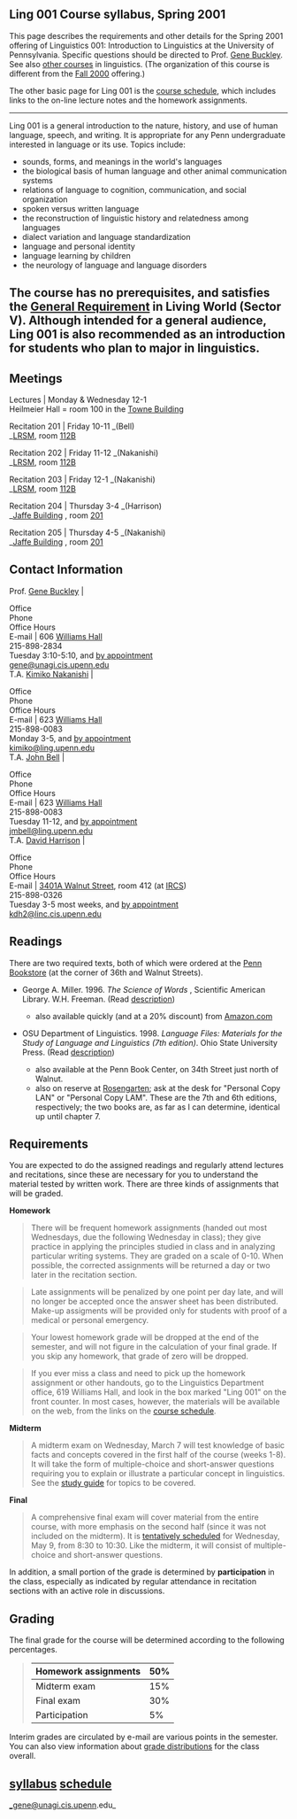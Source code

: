 **Ling 001     Course syllabus, Spring 2001**  
---  
  
This page describes the requirements and other details for the Spring 2001
offering of Linguistics 001: Introduction to Linguistics at the University of
Pennsylvania. Specific questions should be directed to Prof. [Gene
Buckley](http://www.ling.upenn.edu/~gene). See also [other
courses](http://www.ling.upenn.edu/undergrad/ugrad.html) in linguistics. (The
organization of this course is different from the [Fall
2000](/courses/Fall_2000/ling001/) offering.)

The other basic page for Ling 001 is the [course schedule](schedule.html),
which includes links to the on-line lecture notes and the homework
assignments.

* * *

Ling 001 is a general introduction to the nature, history, and use of human
language, speech, and writing. It is appropriate for any Penn undergraduate
interested in language or its use. Topics include:

  * sounds, forms, and meanings in the world's languages 
  * the biological basis of human language and other animal communication systems 
  * relations of language to cognition, communication, and social organization 
  * spoken versus written language 
  * the reconstruction of linguistic history and relatedness among languages 
  * dialect variation and language standardization 
  * language and personal identity 
  * language learning by children 
  * the neurology of language and language disorders 

The course has no prerequisites, and satisfies the [General
Requirement](http://www.college.upenn.edu/requirements/general.html%0Ageneral_requirement.html)
in Living World (Sector V). Although intended for a general audience, Ling 001
is also recommended as an introduction for students who plan to major in
linguistics.  
---  
  
**Meetings**  
---  
  
 Lectures  | Monday & Wednesday 12-1  
Heilmeier Hall = room 100 in the [Towne
Building](http://www.facilities.upenn.edu/mapsBldgs/view_bldg.php3?id=126)  
  
 Recitation 201  | Friday 10-11   _(Bell)  
_[LRSM](http://www.facilities.upenn.edu/mapsBldgs/view_map.php3?id=109),  room
[112B](http://www.isc-cts.upenn.edu/finder/classinfo.asp?id=188)  
  
 Recitation 202  | Friday 11-12   _(Nakanishi)  
_[LRSM](http://www.facilities.upenn.edu/mapsBldgs/view_map.php3?id=109),  room
[112B](http://www.isc-cts.upenn.edu/finder/classinfo.asp?id=188)  
  
 Recitation 203  | Friday 12-1   _(Nakanishi)  
_[LRSM](http://www.facilities.upenn.edu/mapsBldgs/view_map.php3?id=109),  room
[112B](http://www.isc-cts.upenn.edu/finder/classinfo.asp?id=188)  
  
 Recitation 204  | Thursday 3-4   _(Harrison)  
_[Jaffe
Building](http://www.facilities.upenn.edu/mapsBldgs/view_map.php3?id=132) ,
room [201](http://www.isc-cts.upenn.edu/finder/classinfo.asp?id=99)  
  
 Recitation 205  | Thursday 4-5   _(Nakanishi)  
_[Jaffe
Building](http://www.facilities.upenn.edu/mapsBldgs/view_map.php3?id=132) ,
room [201](http://www.isc-cts.upenn.edu/finder/classinfo.asp?id=99)  
  
**Contact Information**  
---  
Prof. [Gene Buckley](/~gene/) |

 Office  
Phone  
Office Hours  
E-mail  | 606 [Williams
Hall](http://www.facilities.upenn.edu/mapsBldgs/view_map.php3?id=170)  
215-898-2834  
Tuesday 3:10-5:10, and [by appointment](/~gene/schedule.html)  
[gene@unagi.cis.upenn.edu](mailto:gene@unagi.cis.upenn.edu)  
T.A. [Kimiko Nakanishi](/~kimiko/) |

 Office  
Phone  
Office Hours  
E-mail  | 623 [Williams
Hall](http://www.facilities.upenn.edu/mapsBldgs/view_map.php3?id=170)  
215-898-0083  
Monday 3-5, and [by appointment](mailto:kimiko@ling.upenn.edu)  
[kimiko@ling.upenn.edu](mailto:kimiko@ling.upenn.edu)  
T.A. [John Bell](http://www.ling.upenn.edu/~jmbell/) |

 Office  
Phone  
Office Hours  
E-mail  | 623 [Williams
Hall](http://www.facilities.upenn.edu/mapsBldgs/view_map.php3?id=170)  
215-898-0083  
Tuesday 11-12, and [by appointment](mailto:jmbell@ling.upenn.edu)  
[jmbell@ling.upenn.edu](mailto:jmbell@ling.upenn.edu)  
T.A. [David Harrison](http://sapir.ling.yale.edu/~harrison/index.htm) |

 Office  
Phone  
Office Hours  
E-mail  | [3401A Walnut
Street](http://www.facilities.upenn.edu/mapsBldgs/view_map.php3?id=133), room
412 (at [IRCS](http://www.cis.upenn.edu/~ircs/contact.html))  
215-898-0326  
Tuesday 3-5 most weeks, and [by appointment](mailto:kdh2@linc.cis.upenn.edu)  
[kdh2@linc.cis.upenn.edu](mailto:kdh2@linc.cis.upenn.edu)  
  
**Readings**  
---  
  
There are two required texts, both of which were ordered at the [Penn
Bookstore](http://www.bkstore.com/upenn/) (at the corner of 36th and Walnut
Streets).

  * George A. Miller. 1996. _The Science of Words_ , Scientific American Library. W.H. Freeman. (Read [description](http://www.whfreeman.com/generalreaders/book.asp?disc=&id_product=1002002198&compType=BRIEF))
    * also available quickly (and at a 20% discount) from [Amazon.com](http://www.amazon.com/exec/obidos/ASIN/0716760169/qid%3D980982227/sr%3D1-1/ref%3Dsc_b_1/107-7124123-0676557)  

  * OSU Department of Linguistics. 1998. _Language Files: Materials for the Study of Language and Linguistics (7th edition)_. Ohio State University Press.  (Read [description](http://www.ohiostatepress.org/f98/Linl7x.htm))
    * also available at the Penn Book Center, on 34th Street just north of Walnut.
    * also on reserve at [Rosengarten](http://www.library.upenn.edu/services/reserves/res-vanpelt.html?vanpelt); ask at the desk for "Personal Copy LAN" or "Personal Copy LAM". These are the 7th and 6th editions, respectively; the two books are, as far as I can determine, identical up until chapter 7. 
  
  
**Requirements**  
---  
  
You are expected to do the assigned readings and regularly attend lectures and
recitations, since these are necessary for you to understand the material
tested by written work. There are three kinds of assignments that will be
graded.

**Homework**

> There will be frequent homework assignments (handed out most Wednesdays, due
the following Wednesday in class); they give practice in applying the
principles studied in class and in analyzing particular writing systems. They
are graded on a scale of 0-10. When possible, the corrected assignments will
be returned a day or two later in the recitation section.

>

> Late assignments will be penalized by one point per day late, and will no
longer be accepted once the answer sheet has been distributed. Make-up
assigments will be provided only for students with proof of a medical or
personal emergency.

>

> Your lowest homework grade will be dropped at the end of the semester, and
will not figure in the calculation of your final grade. If you skip any
homework, that grade of zero will be dropped.

>

> If you ever miss a class and need to pick up the homework assignment or
other handouts, go to the Linguistics Department office, 619 Williams Hall,
and look in the box marked "Ling 001" on the front counter. In most cases,
however, the materials will be available on the web, from the links on the
[course schedule](schedule.html).

**Midterm**

> A midterm exam on Wednesday, March 7 will test knowledge of basic facts and
concepts covered in the first half of the course (weeks 1-8). It will take the
form of multiple-choice and short-answer questions requiring you to explain or
illustrate a particular concept in linguistics. See the [study
guide](study.html) for topics to be covered.

**Final**

> A comprehensive final exam will cover material from the entire course, with
more emphasis on the second half (since it was not included on the midterm).
It is [tentatively
scheduled](http://www.upenn.edu/registrar/roster/tfinals.html) for Wednesday,
May 9, from 8:30 to 10:30. Like the midterm, it will consist of multiple-
choice and short-answer questions.

In addition, a small portion of the grade is determined by **participation**
in the class, especially as indicated by regular attendance in recitation
sections with an active role in discussions.  
  
**Grading**  
---  
  
The final grade for the course will be determined according to the following
percentages.

> | Homework assignments | 50%  
> ---|---  
> Midterm exam | 15%  
> Final exam | 30%  
> Participation | 5%  
  
Interim grades are circulated by e-mail are various points in the semester.
You can also view information about [grade distributions](grades.html) for the
class overall.  
  
[syllabus](syllabus.html)   [schedule](schedule.html)  
---  
  
 _gene@unagi.cis.upenn.edu_

